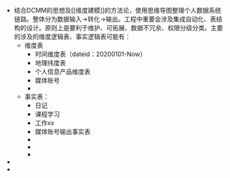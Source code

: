 - 结合DCMM的思想及[[维度建模]]的方法论，使用思维导图整理个人数据系统链路。整体分为数据输入->转化->输出。工程中重要会涉及集成自动化、表结构的设计。原则上是要利于维护、可拓展、数据不冗余、权限分级分类。主要的涉及的维度逻辑表、事实逻辑表可能有：
	- 维度表
		- 时间维度表（dateid：20200101-Now）
		- 地理纬度表
		- 个人信息产品维度表
		- 媒体账号
		-
	- 事实表：
		- 日记
		- 课程学习
		- 工作xx
		- 媒体账号输出事实表
		-
		-
		-
-
-